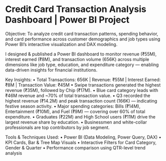 # Credit Card Transaction Analysis Dashboard | Power BI Project

Objective: To analyze credit card transaction patterns, spending behavior, and card performance across customer demographics and job types using Power BI’s interactive visualization and DAX modeling.

I designed & published a Power BI dashboard to monitor revenue (₹55M), interest earned (₹8M), and transaction volume (656K) across multiple dimensions like job type, education, and expenditure category — enabling data-driven insights for financial institutions.

Key Insights:
• Total Transactions: 656K | Revenue: ₹55M | Interest Earned: ₹8M | Transaction Value: ₹45M
• Swipe transactions generated the highest revenue (₹35M), followed by Chip (₹17M).
• Blue card category leads with ₹46M revenue and ~70% of total transaction value.
• Q3 recorded the highest revenue (₹14.2M) and peak transaction count (166K) — indicating festive season activity.
• Major spending categories: Bills (₹14M), Entertainment (₹10M), and Fuel (₹9M) — covering over 60% of total expenditure.
• Graduates (₹22M) and High School users (₹11M) drive the largest revenue share by education.
• Businessmen and white-collar professionals are top contributors by job segment.

Tools & Techniques Used:
• Power BI (Data Modeling, Power Query, DAX)
• KPI Cards, Bar & Tree Map Visuals
• Interactive Filters for Card Category, Gender & Quarter
• Performance comparison using QTR-level trend analysis
